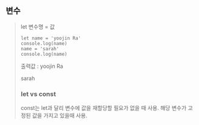 ## 변수
> let 변수명 = 값
> ``` 
> let name = 'yoojin Ra'
> console.log(name)
> name = 'sarah'
> console.log(name)
> ```
> 출력값 :
> yoojin Ra
> 
> sarah
> 
> ### let vs const
> const는 let과 달리 변수에 값을 재할당할 필요가 없을 때 사용. 해당 변수가 고정된 값을 가지고 있을때 사용.
